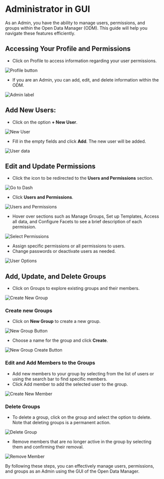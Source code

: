 # Administrator in GUI

As an Admin, you have the ability to manage users, permissions, and groups within the Open Data Manager (ODM). 
This guide will help you navigate these features efficiently.

## Accessing Your Profile and Permissions

* Click on Profile to access information regarding your user permissions.

![Profile button](quick-start-images/enter-profile.png)

* If you are an Admin, you can add, edit, and delete information within the ODM.

![Admin label](quick-start-images/admin-facet.png)

## Add New Users:

* Click on the option **+ New User**.

![New User](quick-start-images/new-user-button.png)

* Fill in the empty fields and click **Add**. The new user will be added.

![User data](quick-start-images/user-data-update.png)

## Edit and Update Permissions

* Click the icon to be redirected to the **Users and Permissions** section.

![Go to Dash](quick-start-images/go-to-dashboard.png)

* Click **Users and Permissions**.

![Users and Permissions](quick-start-images/user-permissions-tab.png)

* Hover over sections such as Manage Groups, Set up Templates, Access all data, 
and Configure Facets to see a brief description of each permission.

![Select Permissions](quick-start-images/select-user-permission.png)

* Assign specific permissions or all permissions to users.
* Change passwords or deactivate users as needed.

![User Options](quick-start-images/user-options.png)

## Add, Update, and Delete Groups

* Click on Groups to explore existing groups and their members.

![Create New Group](quick-start-images/add-new-group.png)

### Create new Groups

* Click on **New Group** to create a new group.

![New Group Button](quick-start-images/new-group-button.png)

* Choose a name for the group and click **Create**.

![New Group Create Button](quick-start-images/create-group-button.png)

### Edit and Add Members to the Groups

* Add new members to your group by selecting from the list of users or using the search bar to find specific members. 
* Click Add member to add the selected user to the group.

![Create New Member](quick-start-images/add-new-member.png)

### Delete Groups

* To delete a group, click on the group and select the option to delete. Note that deleting groups is a permanent action.

![Delete Group](quick-start-images/delete-group.png)

* Remove members that are no longer active in the group by selecting them and confirming their removal.

![Remove Member](quick-start-images/remove-member.png)

By following these steps, you can effectively manage users, permissions, 
and groups as an Admin using the GUI of the Open Data Manager.

